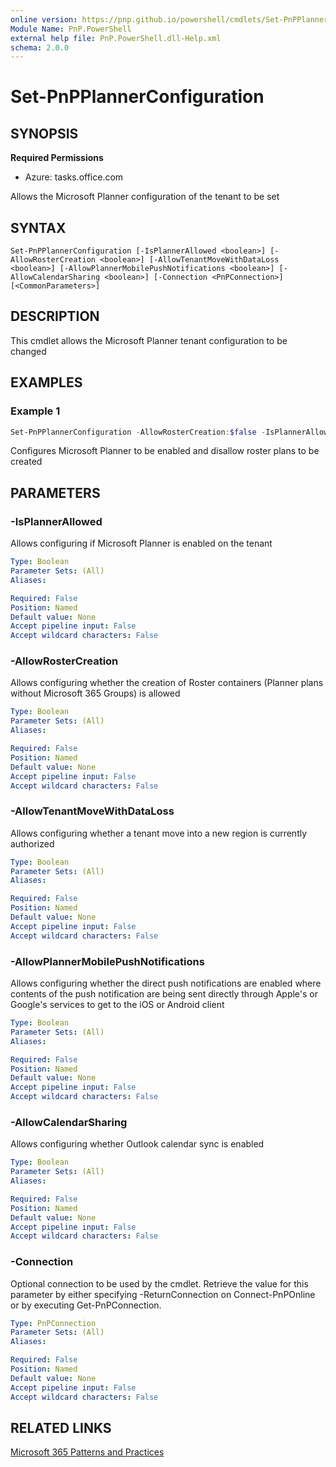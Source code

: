 ```yaml
---
online version: https://pnp.github.io/powershell/cmdlets/Set-PnPPlannerConfiguration.html
Module Name: PnP.PowerShell
external help file: PnP.PowerShell.dll-Help.xml
schema: 2.0.0
---
```

  
# Set-PnPPlannerConfiguration

## SYNOPSIS

**Required Permissions**

* Azure: tasks.office.com

Allows the Microsoft Planner configuration of the tenant to be set

## SYNTAX

```
Set-PnPPlannerConfiguration [-IsPlannerAllowed <boolean>] [-AllowRosterCreation <boolean>] [-AllowTenantMoveWithDataLoss <boolean>] [-AllowPlannerMobilePushNotifications <boolean>] [-AllowCalendarSharing <boolean>] [-Connection <PnPConnection>] [<CommonParameters>]
```

## DESCRIPTION
This cmdlet allows the Microsoft Planner tenant configuration to be changed

## EXAMPLES

### Example 1
```powershell
Set-PnPPlannerConfiguration -AllowRosterCreation:$false -IsPlannerAllowed:$true
```
Configures Microsoft Planner to be enabled and disallow roster plans to be created

## PARAMETERS

### -IsPlannerAllowed
Allows configuring if Microsoft Planner is enabled on the tenant

```yaml
Type: Boolean
Parameter Sets: (All)
Aliases:

Required: False
Position: Named
Default value: None
Accept pipeline input: False
Accept wildcard characters: False
```

### -AllowRosterCreation
Allows configuring whether the creation of Roster containers (Planner plans without Microsoft 365 Groups) is allowed

```yaml
Type: Boolean
Parameter Sets: (All)
Aliases:

Required: False
Position: Named
Default value: None
Accept pipeline input: False
Accept wildcard characters: False
```

### -AllowTenantMoveWithDataLoss
Allows configuring whether a tenant move into a new region is currently authorized

```yaml
Type: Boolean
Parameter Sets: (All)
Aliases:

Required: False
Position: Named
Default value: None
Accept pipeline input: False
Accept wildcard characters: False
```

### -AllowPlannerMobilePushNotifications
Allows configuring whether the direct push notifications are enabled where contents of the push notification are being sent directly through Apple's or Google's services to get to the iOS or Android client

```yaml
Type: Boolean
Parameter Sets: (All)
Aliases:

Required: False
Position: Named
Default value: None
Accept pipeline input: False
Accept wildcard characters: False
```

### -AllowCalendarSharing
Allows configuring whether Outlook calendar sync is enabled

```yaml
Type: Boolean
Parameter Sets: (All)
Aliases:

Required: False
Position: Named
Default value: None
Accept pipeline input: False
Accept wildcard characters: False
```

### -Connection
Optional connection to be used by the cmdlet.
Retrieve the value for this parameter by either specifying -ReturnConnection on Connect-PnPOnline or by executing Get-PnPConnection.

```yaml
Type: PnPConnection
Parameter Sets: (All)
Aliases:

Required: False
Position: Named
Default value: None
Accept pipeline input: False
Accept wildcard characters: False
```

## RELATED LINKS

[Microsoft 365 Patterns and Practices](https://aka.ms/m365pnp)